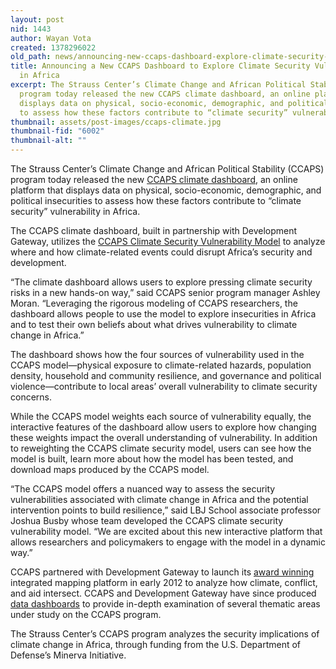 ```yaml
---
layout: post
nid: 1443
author: Wayan Vota
created: 1378296022
old_path: news/announcing-new-ccaps-dashboard-explore-climate-security-vulnerability-africa
title: Announcing a New CCAPS Dashboard to Explore Climate Security Vulnerability
  in Africa
excerpt: The Strauss Center’s Climate Change and African Political Stability (CCAPS)
  program today released the new CCAPS climate dashboard, an online platform that
  displays data on physical, socio-economic, demographic, and political insecurities
  to assess how these factors contribute to “climate security” vulnerability in Africa.
thumbnail: assets/post-images/ccaps-climate.jpg
thumbnail-fid: "6002"
thumbnail-alt: ""
---
```


The Strauss Center’s Climate Change and African Political Stability (CCAPS) program today released the new [CCAPS climate dashboard](http://ccaps.aiddata.org/climate), an online platform that displays data on physical, socio-economic, demographic, and political insecurities to assess how these factors contribute to “climate security” vulnerability in Africa.

The CCAPS climate dashboard, built in partnership with Development Gateway, utilizes the [CCAPS Climate Security Vulnerability Model](https://www.strausscenter.org/ccaps/research/about-climate-vulnerability.html) to analyze where and how climate-related events could disrupt Africa’s security and development.

“The climate dashboard allows users to explore pressing climate security risks in a new hands-on way,” said CCAPS senior program manager Ashley Moran. “Leveraging the rigorous modeling of CCAPS researchers, the dashboard allows people to use the model to explore insecurities in Africa and to test their own beliefs about what drives vulnerability to climate change in Africa.”

The dashboard shows how the four sources of vulnerability used in the CCAPS model—physical exposure to climate-related hazards, population density, household and community resilience, and governance and political violence—contribute to local areas’ overall vulnerability to climate security concerns.

While the CCAPS model weights each source of vulnerability equally, the interactive features of the dashboard allow users to explore how changing these weights impact the overall understanding of vulnerability. In addition to reweighting the CCAPS climate security model, users can see how the model is built, learn more about how the model has been tested, and download maps produced by the CCAPS model.

“The CCAPS model offers a nuanced way to assess the security vulnerabilities associated with climate change in Africa and the potential intervention points to build resilience,” said LBJ School associate professor Joshua Busby whose team developed the CCAPS climate security vulnerability model. “We are excited about this new interactive platform that allows researchers and policymakers to engage with the model in a dynamic way.”

CCAPS partnered with Development Gateway to launch its [award winning](/news/ccaps-dashbaords-win-special-achievements-gis-award) integrated mapping platform in early 2012 to analyze how climate, conflict, and aid intersect. CCAPS and Development Gateway have since produced [data dashboards](http://www.strausscenter.org/ccaps/mappingtool) to provide in-depth examination of several thematic areas under study on the CCAPS program.

The Strauss Center’s CCAPS program analyzes the security implications of climate change in Africa, through funding from the U.S. Department of Defense’s Minerva Initiative.


